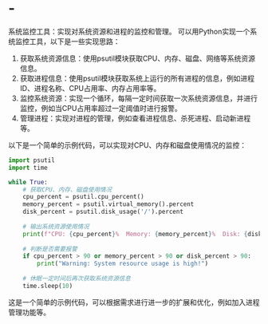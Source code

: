 # -
系统监控工具：实现对系统资源和进程的监控和管理。
可以用Python实现一个系统监控工具，以下是一些实现思路：

1. 获取系统资源信息：使用psutil模块获取CPU、内存、磁盘、网络等系统资源信息。
2. 获取进程信息：使用psutil模块获取系统上运行的所有进程的信息，例如进程ID、进程名称、CPU占用率、内存占用率等。
3. 监控系统资源：实现一个循环，每隔一定时间获取一次系统资源信息，并进行监控，例如当CPU占用率超过一定阈值时进行报警。
4. 管理进程：实现对进程的管理，例如查看进程信息、杀死进程、启动新进程等。

以下是一个简单的示例代码，可以实现对CPU、内存和磁盘使用情况的监控：

```python
import psutil
import time

while True:
    # 获取CPU、内存、磁盘使用情况
    cpu_percent = psutil.cpu_percent()
    memory_percent = psutil.virtual_memory().percent
    disk_percent = psutil.disk_usage('/').percent
    
    # 输出系统资源使用情况
    print(f"CPU: {cpu_percent}%  Memory: {memory_percent}%  Disk: {disk_percent}%")
    
    # 判断是否需要报警
    if cpu_percent > 90 or memory_percent > 90 or disk_percent > 90:
        print("Warning: System resource usage is high!")
        
    # 休眠一定时间后再次获取系统资源信息
    time.sleep(10)
```

这是一个简单的示例代码，可以根据需求进行进一步的扩展和优化，例如加入进程管理功能等。
